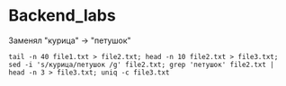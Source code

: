 # Backend_labs
Заменял "курица" -> "петушок"

    tail -n 40 file1.txt > file2.txt; head -n 10 file2.txt > file3.txt;
    sed -i 's/курица/петушок /g' file2.txt; grep 'петушок' file2.txt | head -n 3 > file3.txt; uniq -c file3.txt
 <br> </br>
 
